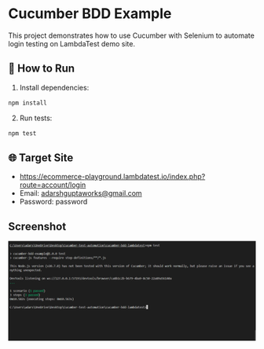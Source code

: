 # Cucumber BDD Example

This project demonstrates how to use Cucumber with Selenium to automate login testing on LambdaTest demo site.

## 🚀 How to Run

1. Install dependencies:
```bash
npm install
```

2. Run tests:
```bash
npm test
```

## 🌐 Target Site

- https://ecommerce-playground.lambdatest.io/index.php?route=account/login
- Email: adarshguptaworks@gmail.com
- Password: password

## Screenshot
![Cucumber BDD Example](./image.png)